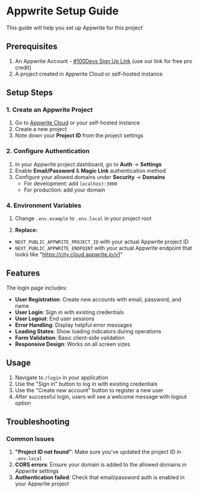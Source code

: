 # Appwrite Setup Guide

This guide will help you set up Appwrite for this project

## Prerequisites

1. An Appwrite Account - [#100Devs Sign Up Link](https://apwr.dev/100devs) (use our link for free pro credit)
2. A project created in Appwrite Cloud or self-hosted instance

## Setup Steps

### 1. Create an Appwrite Project

1. Go to [Appwrite Cloud](https://cloud.appwrite.io/) or your self-hosted instance
2. Create a new project
3. Note down your **Project ID** from the project settings

### 2. Configure Authentication

1. In your Appwrite project dashboard, go to **Auth** → **Settings**
2. Enable **Email/Password** & **Magic Link** authentication method
3. Configure your allowed domains under **Security** → **Domains**
   - For development: add `localhost:3000`
   - For production: add your domain

### 4. Environment Variables

1. Change `.env.example` to `.env.local` in your project root

2. **Replace:**

- `NEXT_PUBLIC_APPWRITE_PROJECT_ID` with your actual Appwrite project ID
- `NEXT_PUBLIC_APPWRITE_ENDPOINT` with your actual Appwrite endpoint that looks like "https://city.cloud.appwrite.io/v1"

## Features

The login page includes:

- **User Registration**: Create new accounts with email, password, and name
- **User Login**: Sign in with existing credentials
- **User Logout**: End user sessions
- **Error Handling**: Display helpful error messages
- **Loading States**: Show loading indicators during operations
- **Form Validation**: Basic client-side validation
- **Responsive Design**: Works on all screen sizes

## Usage

1. Navigate to `/login` in your application
2. Use the "Sign in" button to log in with existing credentials
3. Use the "Create new account" button to register a new user
4. After successful login, users will see a welcome message with logout option

## Troubleshooting

### Common Issues

1. **"Project ID not found"**: Make sure you've updated the project ID in `.env.local`
2. **CORS errors**: Ensure your domain is added to the allowed domains in Appwrite settings
3. **Authentication failed**: Check that email/password auth is enabled in your Appwrite project
